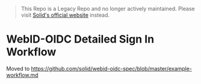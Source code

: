> This Repo is a Legacy Repo and no longer actively maintained. Please visit [Solid's official website](https://solidproject.org/) instead.

# WebID-OIDC Detailed Sign In Workflow

Moved to https://github.com/solid/webid-oidc-spec/blob/master/example-workflow.md
